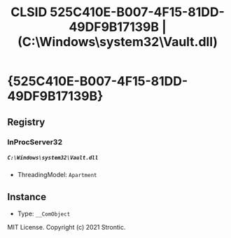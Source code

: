 ﻿---
title: "CLSID 525C410E-B007-4F15-81DD-49DF9B17139B | (C:\\Windows\\system32\\Vault.dll)"
excerpt: What is COM-Object CLSID 525C410E-B007-4F15-81DD-49DF9B17139B?
---

# {525C410E-B007-4F15-81DD-49DF9B17139B}


## Registry


### InProcServer32

##### `C:\Windows\system32\Vault.dll`
* ThreadingModel: `Apartment`

## Instance

* Type: `__ComObject`

MIT License. Copyright (c) 2021 Strontic.


